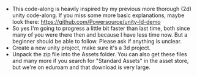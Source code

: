 - This code-along is heavily inspired by my previous more thorough (2d) unity code-along. If you miss some more basic explanations, maybe look there: https://github.com/Powersource/unity-ld-demo
- So yes I'm going to progress a little bit faster than last time, both since many of you were there then and because I have less time now. But a beginner should be able to follow. Please ask if anything is unclear.
- Create a new unity project, make sure it's a 3d project.
- Unpack the zip file into the Assets folder. You can also get these files and many more if you search for "Standard Assets" in the asset store, but we're on eduroam and that download is very large.